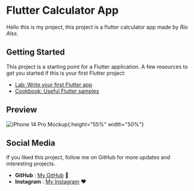 # Flutter Calculator App 

Hello this is my project, this project is a flutter calculator app made by *Rio Alss*. 

## Getting Started

This project is a starting point for a Flutter application.
A few resources to get you started if this is your first Flutter project:

- [Lab: Write your first Flutter app](https://docs.flutter.dev/get-started/codelab)
- [Cookbook: Useful Flutter samples](https://docs.flutter.dev/cookbook)

## Preview
![iPhone 14 Pro Mockup](https://github.com/rioalss/Flutter-CalculateApp/assets/139281503/2999f65c-6121-499e-977e-6efd510d33e3){:height="55%" width="50%"}

## Social Media

If you liked this project, follow me on GitHub for more updates and interesting projects.

- **GitHub** : [My GitHub](https://github.com/rioalss) 🚀
- **Instagram** : [My Instagram](https://www.instagram.com/rio_alss/) ❤


